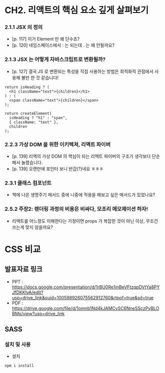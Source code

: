 # CH2. 리액트의 핵심 요소 깊게 살펴보기

### 2.1.1 JSX 의 정의

- [p. 117] 이거 Element 만 왜 단수죠?
- [p. 120] 네임스페이스에서 : 는 되는데 . 는 왜 안될까요?

### 2.1.3 JSX 는 어떻게 자바스크립트로 변환될까?

- [p. 127] 결국 JS 로 변환되는 특성을 직접 사용하는 방법은 최적화적 관점에서 사용해 볼만 한 것 같습니다!

```tsx
return isHeading ? (
  <h1 className="text">{children}</h1>
) : (
  <span className="text">{children}</span>
);

return createElement(
  isHeading ? "h1" : "span",
  { className: "text" },
  children
);
```

### 2.2.3 가상 DOM 을 위한 이키텍쳐, 리액트 파이버

- [p. 139] 리액의 가상 DOM 의 핵심이 되는 리액트 파이버의 구조가 생각보다 단순해서 놀랬습니다.
- [p. 139] 오랜만에 포인터 보니 반갑(?)네요 ㅎㅎㅎ

### 2.3.1 클래스 컴포넌트

- 책에 나온 생명주기 메서드 중에 나중에 적용을 해보고 싶은 메서드가 있었나요?

### 2.5.2 주장2: 렌더링 과정의 비용은 비싸다, 모조리 메모제이션 하자!

- 리액트를 어느정도 이해한다는 가정이면 props 가 복잡한 것이 아닌 이상, 무조건 쓰는게 맞지 않을까요?

# CSS 비교

## 발표자료 링크

- PPT : https://docs.google.com/presentation/d/1rBU0Re1mBeVFtzqpDVtYa8PYJfDKKIyA/edit?usp=drive_link&ouid=100598926075562912760&rtpof=true&sd=true
- PDF : https://drive.google.com/file/d/1omnb1Nd4kJAMCvSC6NneSSczPyBLOBMs/view?usp=drive_link

## SASS

### 설치 및 사용

- 설치

```bash
npm i install
```
